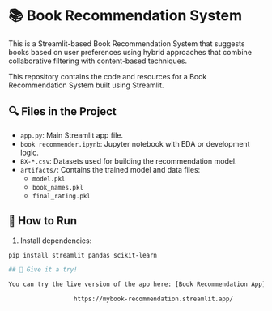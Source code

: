 # 📚 Book Recommendation System

This is a Streamlit-based Book Recommendation System that suggests books based on user preferences using hybrid approaches that combine collaborative filtering with content-based techniques.

This repository contains the code and resources for a Book Recommendation System built using Streamlit.

## 🔍 Files in the Project
- `app.py`: Main Streamlit app file.
- `book recommender.ipynb`: Jupyter notebook with EDA or development logic.
- `BX-*.csv`: Datasets used for building the recommendation model.
- `artifacts/`: Contains the trained model and data files:
  - `model.pkl`
  - `book_names.pkl`
  - `final_rating.pkl`

## 🚀 How to Run

1. Install dependencies:
```bash
pip install streamlit pandas scikit-learn

## 🧠 Give it a try!

You can try the live version of the app here: [Book Recommendation App]  

                  https://mybook-recommendation.streamlit.app/

